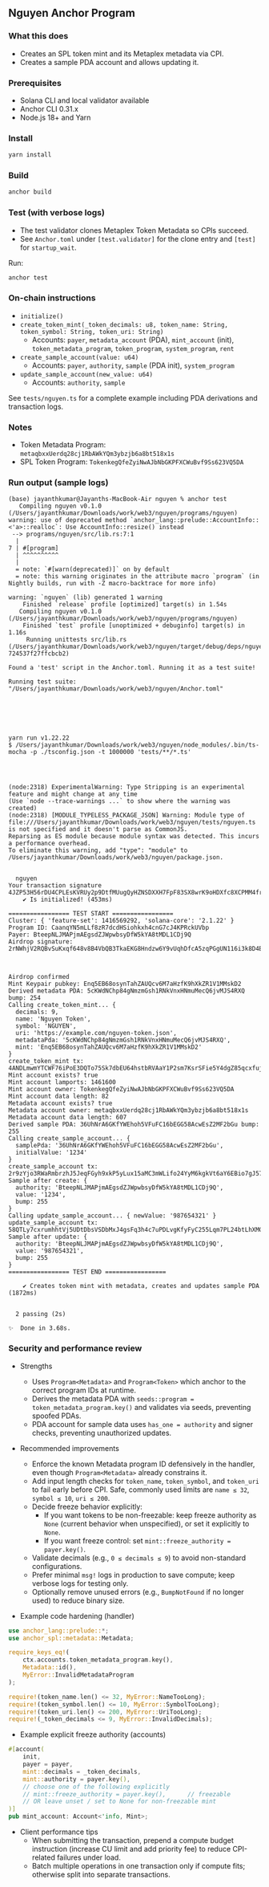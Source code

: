 ## Nguyen Anchor Program

### What this does
- Creates an SPL token mint and its Metaplex metadata via CPI.
- Creates a sample PDA account and allows updating it.

### Prerequisites
- Solana CLI and local validator available
- Anchor CLI 0.31.x
- Node.js 18+ and Yarn

### Install
```bash
yarn install
```

### Build
```bash
anchor build
```

### Test (with verbose logs)
- The test validator clones Metaplex Token Metadata so CPIs succeed.
- See `Anchor.toml` under `[test.validator]` for the clone entry and `[test]` for `startup_wait`.

Run:
```bash
anchor test
```

### On-chain instructions
- `initialize()`
- `create_token_mint(_token_decimals: u8, token_name: String, token_symbol: String, token_uri: String)`
  - Accounts: `payer`, `metadata_account` (PDA), `mint_account` (init), `token_metadata_program`, `token_program`, `system_program`, `rent`
- `create_sample_account(value: u64)`
  - Accounts: `payer`, `authority`, `sample` (PDA init), `system_program`
- `update_sample_account(new_value: u64)`
  - Accounts: `authority`, `sample`

See `tests/nguyen.ts` for a complete example including PDA derivations and transaction logs.

### Notes
- Token Metadata Program: `metaqbxxUerdq28cj1RbAWkYQm3ybzjb6a8bt518x1s`
- SPL Token Program: `TokenkegQfeZyiNwAJbNbGKPFXCWuBvf9Ss623VQ5DA`

### Run output (sample logs)

```
(base) jayanthkumar@Jayanths-MacBook-Air nguyen % anchor test
   Compiling nguyen v0.1.0 (/Users/jayanthkumar/Downloads/work/web3/nguyen/programs/nguyen)
warning: use of deprecated method `anchor_lang::prelude::AccountInfo::<'a>::realloc`: Use AccountInfo::resize() instead
 --> programs/nguyen/src/lib.rs:7:1
  |
7 | #[program]
  | ^^^^^^^^^^
  |
  = note: `#[warn(deprecated)]` on by default
  = note: this warning originates in the attribute macro `program` (in Nightly builds, run with -Z macro-backtrace for more info)

warning: `nguyen` (lib) generated 1 warning
    Finished `release` profile [optimized] target(s) in 1.54s
   Compiling nguyen v0.1.0 (/Users/jayanthkumar/Downloads/work/web3/nguyen/programs/nguyen)
    Finished `test` profile [unoptimized + debuginfo] target(s) in 1.16s
     Running unittests src/lib.rs (/Users/jayanthkumar/Downloads/work/web3/nguyen/target/debug/deps/nguyen-724537f27ffcbcb2)

Found a 'test' script in the Anchor.toml. Running it as a test suite!

Running test suite: "/Users/jayanthkumar/Downloads/work/web3/nguyen/Anchor.toml"






yarn run v1.22.22
$ /Users/jayanthkumar/Downloads/work/web3/nguyen/node_modules/.bin/ts-mocha -p ./tsconfig.json -t 1000000 'tests/**/*.ts'




(node:2318) ExperimentalWarning: Type Stripping is an experimental feature and might change at any time
(Use `node --trace-warnings ...` to show where the warning was created)
(node:2318) [MODULE_TYPELESS_PACKAGE_JSON] Warning: Module type of file:///Users/jayanthkumar/Downloads/work/web3/nguyen/tests/nguyen.ts is not specified and it doesn't parse as CommonJS.
Reparsing as ES module because module syntax was detected. This incurs a performance overhead.
To eliminate this warning, add "type": "module" to /Users/jayanthkumar/Downloads/work/web3/nguyen/package.json.


  nguyen
Your transaction signature 4JZP53H56rDU4CPLEsKVRUy2p9DtfMUugQyHZNSDXXH7FpF83SX8wrK9oHDXfc8XCPMM4fr3yScMGEQ3C9Eqft6o
    ✔ Is initialized! (453ms)

================= TEST START =================
Cluster: { 'feature-set': 1416569292, 'solana-core': '2.1.22' }
Program ID: CaanqYN5mLLf8zR7dcdHSiohkxh4cnG7cJ4KPRckUVbp
Payer: BteepNLJMAPjmAEgsdZJWpwbsyDfW5kYA8tMDL1CDj9Q
Airdrop signature: 2rNWhjV2RQBvSuKxqf648v8B4VbQB3TkaEKG8Hndzw6Y9vUqhDfcA5zqPGgUN116i3k8D4BwNVBMvspxBmodKkAX



Airdrop confirmed
Mint Keypair pubkey: Enq5EB68osynTahZAUQcv6M7aHzfK9hXkZR1V1MMskD2
Derived metadata PDA: 5cKWdNChp84gNmzmGsh1RNkVnxHNmuMecQ6jvMJS4RXQ bump: 254
Calling create_token_mint... {
  decimals: 9,
  name: 'Nguyen Token',
  symbol: 'NGUYEN',
  uri: 'https://example.com/nguyen-token.json',
  metadataPda: '5cKWdNChp84gNmzmGsh1RNkVnxHNmuMecQ6jvMJS4RXQ',
  mint: 'Enq5EB68osynTahZAUQcv6M7aHzfK9hXkZR1V1MMskD2'
}
create_token_mint tx: 4ANDLmwmYTCWF76iPoE3DQTo75Sk7dbEU64hstbRVAaY1P2sm7KsrSFie5Y4dgZ85qcxfujmFkB2gzH5G3rNMR3c
Mint account exists? true
Mint account lamports: 1461600
Mint account owner: TokenkegQfeZyiNwAJbNbGKPFXCWuBvf9Ss623VQ5DA
Mint account data length: 82
Metadata account exists? true
Metadata account owner: metaqbxxUerdq28cj1RbAWkYQm3ybzjb6a8bt518x1s
Metadata account data length: 607
Derived sample PDA: 36UhNrA6GKfYWEhoh5VFuFC16bEGG58AcwEsZ2MF2bGu bump: 255
Calling create_sample_account... {
  samplePda: '36UhNrA6GKfYWEhoh5VFuFC16bEGG58AcwEsZ2MF2bGu',
  initialValue: '1234'
}
create_sample_account tx: 2r9zYjo3RWaRmbrzhJ5JeqFGyh9xkP5yLux15aMC3mWLifo24YyM6kgkVt6aY6EBio7gJ57yQ1LNPSTFuUkpNGA9
Sample after create: {
  authority: 'BteepNLJMAPjmAEgsdZJWpwbsyDfW5kYA8tMDL1CDj9Q',
  value: '1234',
  bump: 255
}
Calling update_sample_account... { newValue: '987654321' }
update_sample_account tx: 58QTLy7cxrumhhtVj5UDtDbsVSDbMxJ4gsFq3h4c7uPDLvgKfyFyC255Lqm7PL24btLhXMGJYujdxfkxz81QyRvx
Sample after update: {
  authority: 'BteepNLJMAPjmAEgsdZJWpwbsyDfW5kYA8tMDL1CDj9Q',
  value: '987654321',
  bump: 255
}
================= TEST END =================

    ✔ Creates token mint with metadata, creates and updates sample PDA (1872ms)


  2 passing (2s)

✨  Done in 3.68s.
```

### Security and performance review

- Strengths
  - Uses `Program<Metadata>` and `Program<Token>` which anchor to the correct program IDs at runtime.
  - Derives the metadata PDA with `seeds::program = token_metadata_program.key()` and validates via seeds, preventing spoofed PDAs.
  - PDA account for sample data uses `has_one = authority` and signer checks, preventing unauthorized updates.

- Recommended improvements
  - Enforce the known Metadata program ID defensively in the handler, even though `Program<Metadata>` already constrains it.
  - Add input length checks for `token_name`, `token_symbol`, and `token_uri` to fail early before CPI. Safe, commonly used limits are `name ≤ 32`, `symbol ≤ 10`, `uri ≤ 200`.
  - Decide freeze behavior explicitly:
    - If you want tokens to be non-freezable: keep freeze authority as `None` (current behavior when unspecified), or set it explicitly to `None`.
    - If you want freeze control: set `mint::freeze_authority = payer.key()`.
  - Validate decimals (e.g., `0 ≤ decimals ≤ 9`) to avoid non-standard configurations.
  - Prefer minimal `msg!` logs in production to save compute; keep verbose logs for testing only.
  - Optionally remove unused errors (e.g., `BumpNotFound` if no longer used) to reduce binary size.

- Example code hardening (handler)

```rust
use anchor_lang::prelude::*;
use anchor_spl::metadata::Metadata;

require_keys_eq!(
    ctx.accounts.token_metadata_program.key(),
    Metadata::id(),
    MyError::InvalidMetadataProgram
);

require!(token_name.len() <= 32, MyError::NameTooLong);
require!(token_symbol.len() <= 10, MyError::SymbolTooLong);
require!(token_uri.len() <= 200, MyError::UriTooLong);
require!(_token_decimals <= 9, MyError::InvalidDecimals);
```

- Example explicit freeze authority (accounts)

```rust
#[account(
    init,
    payer = payer,
    mint::decimals = _token_decimals,
    mint::authority = payer.key(),
    // choose one of the following explicitly
    // mint::freeze_authority = payer.key(),      // freezable
    // OR leave unset / set to None for non-freezable mint
)]
pub mint_account: Account<'info, Mint>;
```

- Client performance tips
  - When submitting the transaction, prepend a compute budget instruction (increase CU limit and add priority fee) to reduce CPI-related failures under load.
  - Batch multiple operations in one transaction only if compute fits; otherwise split into separate transactions.